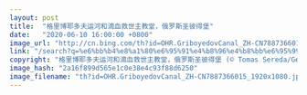 ```yaml
---
layout: post
title:  "格里博耶多夫运河和滴血救世主教堂，俄罗斯圣彼得堡"
date:   "2020-06-10 16:00:00 +0800"
image_url: "http://cn.bing.com/th?id=OHR.GriboyedovCanal_ZH-CN7887366015_1920x1080.jpg&rf=LaDigue_1920x1080.jpg&pid=hp"
link: "/search?q=%e6%bb%b4%e8%a1%80%e6%95%91%e4%b8%96%e4%b8%bb%e6%95%99%e5%a0%82&form=hpcapt&mkt=zh-cn"
copyright: "格里博耶多夫运河和滴血救世主教堂，俄罗斯圣彼得堡 (© Tomas Sereda/Getty Images)"
image_hash: "2a16f899d565e1c0e38e4c93f88d6250"
image_filename: "th?id=OHR.GriboyedovCanal_ZH-CN7887366015_1920x1080.jpg&rf=LaDigue_1920x1080.jpg&pid=hp"
---
```

